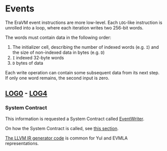 # Events

The EraVM event instructions are more low-level. Each `LOG`-like instruction is unrolled into a loop, where each
iteration writes two 256-bit words.

The words must contain data in the following order:

1. The initializer cell, describing the number of indexed words (e.g. `I`) and the size of non-indexed data in bytes
   (e.g. `D`)
2. `I` indexed 32-byte words
3. `D` bytes of data

Each write operation can contain some subsequent data from its next step. If only one word remains, the second input is
zero.

## [LOG0](https://www.evm.codes/#a0?fork=shanghai) - [LOG4](https://www.evm.codes/#a4?fork=shanghai)

### System Contract

This information is requested a System Contract called
[EventWriter](https://github.com/code-423n4/2023-10-zksync/blob/main/code/system-contracts/contracts/EventWriter.yul).

On how the System Contract is called, see
[this section](https://github.com/code-423n4/2023-10-zksync/blob/main/docs/VM%20Section/How%20compiler%20works/system_contracts.md).

[The LLVM IR generator code](https://github.com/matter-labs/era-compiler-llvm-context/blob/main/src/eravm/evm/event.rs#L20)
is common for Yul and EVMLA representations.
